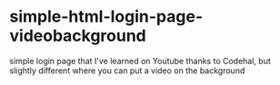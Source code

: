 ﻿# simple-html-login-page-videobackground
simple login page that I've learned on Youtube thanks to Codehal, but slightly different where you can put a video on the background
